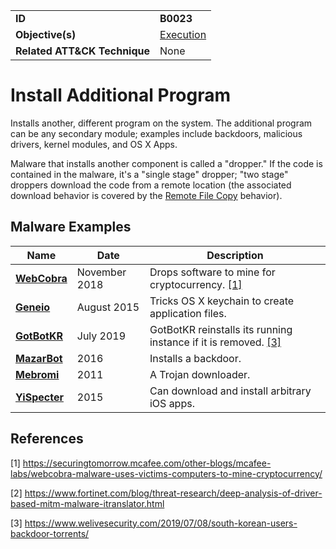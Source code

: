 |||
|---|---|
|**ID**|**B0023**|
|**Objective(s)**|[Execution](../execution)|
|**Related ATT&CK Technique**|None|


Install Additional Program
==========================
Installs another, different program on the system. The additional program can be any secondary module; examples include backdoors, malicious drivers, kernel modules, and OS X Apps. 

Malware that installs another component is called a "dropper." If the code is contained in the malware, it's a "single stage" dropper; "two stage" droppers download the code from a remote location (the associated download behavior is covered by the [Remote File Copy](../command-and-control/remote-file-copy.md) behavior).

Malware Examples
----------------
|Name|Date|Description|
|---|---|---|
|[**WebCobra**](../xample-malware/webcobra.md)|November 2018|Drops software to mine for cryptocurrency. [[1]](#1)|
|[**Geneio**](../xample-malware/geneio.md)|August 2015|Tricks OS X keychain to create application files.|
|[**GotBotKR**](../xample-malware/gotbotkr.md)|July 2019|GotBotKR reinstalls its running instance if it is removed. [[3]](#3)|
|[**MazarBot**](../xample-malware/mazarbot.md)|2016|Installs a backdoor.|
|[**Mebromi**](../xample-malware/mebromi.md)|2011|A Trojan downloader.|
|[**YiSpecter**](../xample-malware/yispecter.md)|2015|Can download and install arbitrary iOS apps.|

References
----------
<a name="1">[1]</a> https://securingtomorrow.mcafee.com/other-blogs/mcafee-labs/webcobra-malware-uses-victims-computers-to-mine-cryptocurrency/

<a name="2">[2]</a> https://www.fortinet.com/blog/threat-research/deep-analysis-of-driver-based-mitm-malware-itranslator.html

<a name="3">[3]</a> https://www.welivesecurity.com/2019/07/08/south-korean-users-backdoor-torrents/
